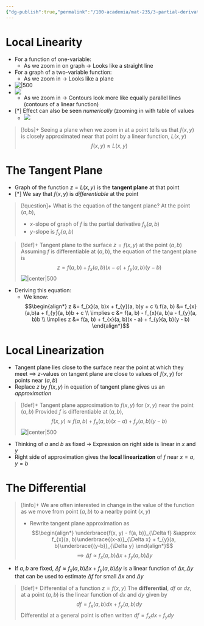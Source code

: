 ```yaml
---
{"dg-publish":true,"permalink":"/100-academia/mat-235/3-partial-derivatives-and-the-gradient/local-linearity-and-the-differential/","tags":["lecture","math","note","university"],"created":"2024-10-22T00:22:00.527-04:00","updated":"2024-11-29T22:05:57.229-05:00"}
---
```



# Local Linearity

- For a function of one-variable:
    - As we zoom in on graph → Looks like a straight line
- For a graph of a two-variable function:
    - As we zoom in → Looks like a plane
- ![|500](https://i.imgur.com/eaW37yu.png)
- ![](https://i.imgur.com/pmU0jlI.png)
    - As we zoom in → Contours look more like equally parallel lines (contours of a linear function)
- [*] Effect can also be seen *numerically* (zooming in with table of values
    - ![](https://i.imgur.com/G5Y4T3d.png)

> [!obs]+ Seeing a plane when we zoom in at a point tells us that $f(x, y)$ is closely approximated near that point by a linear function, $L(x, y)$
> $$f(x, y) \approx L(x, y)$$

# The Tangent Plane

- Graph of the function $z = L(x, y)$ is the **tangent plane** at that point
- [*] We say that $f(x, y)$ is *differentiable* at the point

> [!question]+ What is the equation of the tangent plane?
> At the point $(a, b)$,
>
> - $x$-slope of graph of $f$ is the partial derivative $f_{y}(a, b)$
> - $y$-slope is $f_{y}(a, b)$

> [!def]+ Tangent plane to the surface $z = f(x, y)$ at the point $(a, b)$
> Assuming $f$ is differentiable at $(a, b)$, the equation of the tangent plane is
> $$z = f(a, b) + f_{x}(a, b)(x - a) + f_{y}(a, b)(y - b)$$
> ![|center|500](https://i.imgur.com/09ZTcIw.png)

- Deriving this equation:
    - We know: $$\begin{align*} z &= f_{x}(a, b)x + f_{y}(a, b)y + c \\ f(a, b) &= f_{x}(a,b)a + f_{y}(a, b)b + c \\ \implies c &= f(a, b) - f_{x}(a, b)a - f_{y}(a, b)b \\ \implies z &= f(a, b) + f_{x}(a, b)(x - a) + f_{y}(a, b)(y - b) \end{align*}$$

# Local Linearization

- Tangent plane lies close to the surface near the point at which they meet $\implies$ $z$-values on tangent plane are close to values of $f(x, y)$ for points near $(a, b)$
- Replace $z$ by $f(x, y)$ in equation of tangent plane gives us an *approximation*

> [!def]+ Tangent plane approximation to $f(x, y)$ for $(x, y)$ near the point $(a, b)$
> Provided $f$ is differentiable at $(a, b)$,
> $$f(x, y) \approx f(a, b) + f_{x}(a, b)(x - a) + f_{y}(a, b)(y - b)$$
> ![|center|500](https://i.imgur.com/pgIGbhq.png)

- Thinking of $a$ and $b$ as fixed → Expression on right side is linear in $x$ and $y$
- Right side of approximation gives the **local linearization** of $f$ near $x = a, y = b$

# The Differential

> [!info]+ We are often interested in change in the value of the function as we move from point $(a, b)$ to a nearby point $(x, y)$
>
> - Rewrite tangent plane approximation as $$\begin{align*} \underbrace{f(x, y) - f(a, b)}_{\Delta f} &\approx f_{x}(a, b)\underbrace{(x-a)}_{\Delta x} + f_{y}(a, b)\underbrace{(y-b)}_{\Delta y} \end{align*}$$
> $$\implies \Delta f \approx f_{x}(a, b) \Delta x + f_{y}(a, b) \Delta y$$

- If $a, b$ are fixed, $\Delta f \approx f_{x}(a, b) \Delta x + f_{y}(a, b) \Delta y$ is a linear function of $\Delta x, \Delta y$ that can be used to estimate $\Delta f$ for small $\Delta x$ and $\Delta y$

> [!def]+ Differential of a function $z = f(x, y)$
> The **differential**, $df$ or $dz$, at a point $(a, b)$ is the linear function of $dx$ and $dy$ given by
> $$df = f_{x}(a, b)dx + f_{y}(a, b)dy$$
> Differential at a general point is often written $df = f_{x}dx + f_{y}dy$

